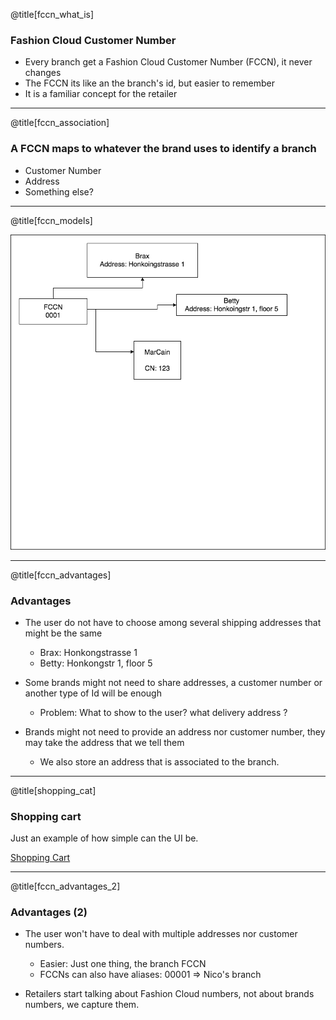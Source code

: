 @title[fccn_what_is]

### Fashion Cloud Customer Number

* Every branch get a Fashion Cloud Customer Number (FCCN), it never changes
* The FCCN its like an the branch's id, but easier to remember
* It is a familiar concept for the retailer


---

@title[fccn_association]

### A FCCN maps to whatever the brand uses to identify a branch

* Customer Number
* Address
* Something else?

---

@title[fccn_models]

![Models](assets/fccn.png)

---

@title[fccn_advantages]

### Advantages

* The user do not have to choose among several shipping addresses that might be the same
   * Brax: Honkongstrasse 1
   * Betty: Honkongstr 1, floor 5

* Some brands might not need to share addresses, a customer number or another type of Id will be enough
    * Problem: What to show to the user? what delivery address ?

* Brands might not need to provide an address nor customer number, they may take the address that we tell them
    * We also store an address that is associated to the branch.

---

@title[shopping_cat]

### Shopping cart

Just an example of how simple can the UI be.

[Shopping Cart](assets/shippingcart.png)

---

@title[fccn_advantages_2]

### Advantages (2)

* The user won't have to deal with multiple addresses nor customer numbers.
    * Easier: Just one thing, the branch FCCN
    * FCCNs can also have aliases: 00001 => Nico's branch
    
* Retailers start talking about Fashion Cloud numbers, not about brands numbers, we capture them.

